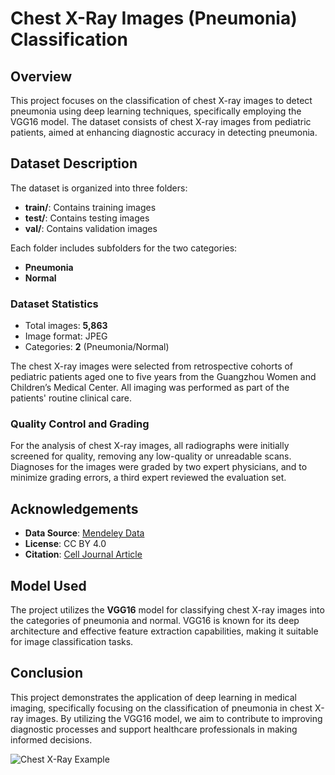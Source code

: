 # Chest X-Ray Images (Pneumonia) Classification

## Overview
This project focuses on the classification of chest X-ray images to detect pneumonia using deep learning techniques, specifically employing the VGG16 model. The dataset consists of chest X-ray images from pediatric patients, aimed at enhancing diagnostic accuracy in detecting pneumonia.

## Dataset Description
The dataset is organized into three folders:
- **train/**: Contains training images
- **test/**: Contains testing images
- **val/**: Contains validation images

Each folder includes subfolders for the two categories:
- **Pneumonia**
- **Normal**

### Dataset Statistics
- Total images: **5,863**
- Image format: JPEG
- Categories: **2** (Pneumonia/Normal)

The chest X-ray images were selected from retrospective cohorts of pediatric patients aged one to five years from the Guangzhou Women and Children’s Medical Center. All imaging was performed as part of the patients' routine clinical care.

### Quality Control and Grading
For the analysis of chest X-ray images, all radiographs were initially screened for quality, removing any low-quality or unreadable scans. Diagnoses for the images were graded by two expert physicians, and to minimize grading errors, a third expert reviewed the evaluation set.

## Acknowledgements
- **Data Source**: [Mendeley Data](https://data.mendeley.com/datasets/rscbjbr9sj/2)
- **License**: CC BY 4.0
- **Citation**: [Cell Journal Article](http://www.cell.com/cell/fulltext/S0092-8674(18)30154-5)

## Model Used
The project utilizes the **VGG16** model for classifying chest X-ray images into the categories of pneumonia and normal. VGG16 is known for its deep architecture and effective feature extraction capabilities, making it suitable for image classification tasks.

## Conclusion
This project demonstrates the application of deep learning in medical imaging, specifically focusing on the classification of pneumonia in chest X-ray images. By utilizing the VGG16 model, we aim to contribute to improving diagnostic processes and support healthcare professionals in making informed decisions.

![Chest X-Ray Example](insert_image_link_here)
